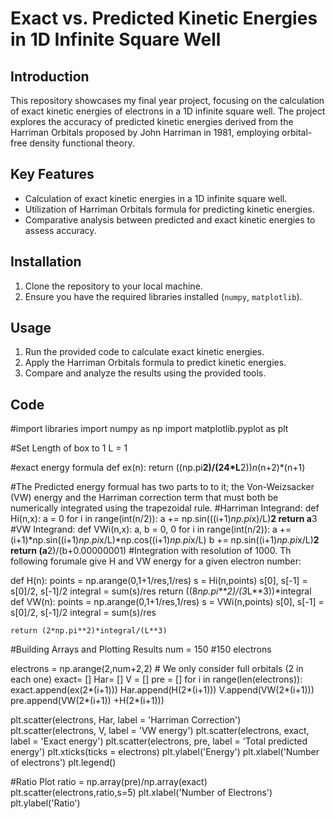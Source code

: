 # Exact vs. Predicted Kinetic Energies in 1D Infinite Square Well
## Introduction
This repository showcases my final year project, focusing on the calculation of exact kinetic energies of electrons in a 1D infinite square well. The project explores the accuracy of predicted kinetic energies derived from the Harriman Orbitals proposed by John Harriman in 1981, employing orbital-free density functional theory.
## Key Features
- Calculation of exact kinetic energies in a 1D infinite square well.
- Utilization of Harriman Orbitals formula for predicting kinetic energies.
- Comparative analysis between predicted and exact kinetic energies to assess accuracy.

## Installation
1. Clone the repository to your local machine.
2. Ensure you have the required libraries installed (`numpy`, `matplotlib`).

## Usage
1. Run the provided code to calculate exact kinetic energies.
2. Apply the Harriman Orbitals formula to predict kinetic energies.
3. Compare and analyze the results using the provided tools.

## Code
#import libraries
import numpy as np
import matplotlib.pyplot as plt

#Set Length of box to 1
L = 1

#exact energy formula
def ex(n):
    return ((np.pi**2)/(24*L**2))*n*(n+2)*(n+1)

#The Predicted energy formual has two parts to to it; the Von-Weizsacker (VW) energy and the Harriman correction term that must both be numerically integrated using the trapezoidal rule.
#Harriman Integrand:
def Hi(n,x):
    a = 0
    for i in range(int(n/2)):
        a += np.sin(((i+1)*np.pi*x)/L)**2
    return a**3
#VW Integrand:
def VWi(n,x):
    a, b = 0, 0
    for i in range(int(n/2)):
        a += (i+1)*np.sin((i+1)*np.pi*x/L)*np.cos((i+1)*np.pi*x/L)
        b += np.sin((i+1)*np.pi*x/L)**2
    return (a**2)/(b+0.00000001)
#Integration with resolution of 1000. Th following forumale give H and VW energy for a given electron number:

def H(n):
    points = np.arange(0,1+1/res,1/res)
    s = Hi(n,points)
    s[0], s[-1] = s[0]/2, s[-1]/2
    integral = sum(s)/res
    return ((8*np.pi**2)/(3*L**3))*integral
def VW(n):
    points = np.arange(0,1+1/res,1/res)
    s = VWi(n,points)
    s[0], s[-1] = s[0]/2, s[-1]/2
    integral = sum(s)/res
    
    return (2*np.pi**2)*integral/(L**3)

#Building Arrays and Plotting Results
num = 150 #150 electrons

electrons = np.arange(2,num+2,2) # We only consider full orbitals (2 in each one)
exact= []
Har= []
V = []
pre = []
for i in range(len(electrons)):
    exact.append(ex(2*(i+1)))
    Har.append(H(2*(i+1)))
    V.append(VW(2*(i+1)))
    pre.append(VW(2*(i+1)) +H(2*(i+1)))

plt.scatter(electrons, Har, label = 'Harriman Correction')
plt.scatter(electrons, V, label = 'VW energy')
plt.scatter(electrons, exact, label = 'Exact energy')
plt.scatter(electrons, pre, label = 'Total predicted energy')
plt.xticks(ticks = electrons)
plt.ylabel('Energy')
plt.xlabel('Number of electrons')
plt.legend()

#Ratio Plot
ratio = np.array(pre)/np.array(exact)
plt.scatter(electrons,ratio,s=5)
plt.xlabel('Number of Electrons')
plt.ylabel('Ratio')
